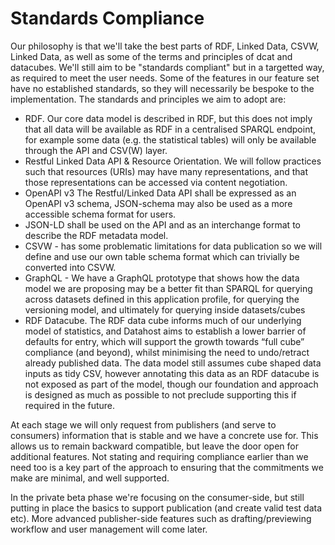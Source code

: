 # Standards Compliance

Our philosophy is that we'll take the best parts of RDF, Linked Data, CSVW, Linked Data, as well as some of the terms and principles of dcat and datacubes. We'll still aim to be "standards compliant" but in a targetted way, as required to meet the user needs.  Some of the features in our feature set have no established standards, so they will necessarily be bespoke to the implementation.  The standards and principles we aim to adopt are:

- RDF.  Our core data model is described in RDF, but this does not imply that all data will be available as RDF in a centralised SPARQL endpoint, for example  some data (e.g. the statistical tables) will only be available through the API and CSV(W) layer.
- Restful Linked Data API & Resource Orientation.  We will follow practices such that resources (URIs) may have many representations, and that those representations can be accessed via content negotiation.
- OpenAPI v3 The Restful/Linked Data API shall be expressed as an OpenAPI v3 schema, JSON-schema may also be used as a more accessible schema format for users.
- JSON-LD shall be used on the API and as an interchange format to describe the RDF metadata model.
- CSVW - has some problematic limitations for data publication so we will define and use our own table schema format which can trivially be converted into CSVW.
- GraphQL - We have a GraphQL prototype that shows how the data model we are proposing may be a better fit than SPARQL for querying across datasets defined in this application profile, for querying the versioning model, and ultimately for querying inside datasets/cubes
- RDF Datacube.  The RDF data cube informs much of our underlying model of statistics, and Datahost aims to establish a lower barrier of defaults for entry, which will support the growth towards “full cube” compliance (and beyond), whilst minimising the need to undo/retract already published data.  The data model still assumes cube shaped data inputs as tidy CSV, however annotating this data as an RDF datacube is not exposed as part of the model, though our foundation and approach is designed as much as possible to not preclude supporting this if required in the future.

At each stage we will only request from publishers (and serve to consumers) information that is stable and we have a concrete use for. This allows us to remain backward compatible, but leave the door open for additional features.  Not stating and requiring compliance earlier than we need too is a key part of the approach to ensuring that the commitments we make are minimal, and well supported.

In the private beta phase we're focusing on the consumer-side, but still putting in place the basics to support publication (and create valid test data etc). More advanced publisher-side features such as drafting/previewing workflow and user management will come later.
